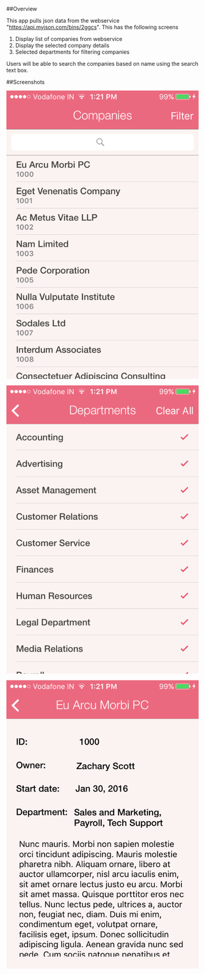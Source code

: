 ##Overview

This app pulls json data from the webservice  "https://api.myjson.com/bins/2ggcs". 
This has the following screens

1. Display list of companies from webservice
3. Display the selected company details
2. Selected departments for filtering companies

Users will be able to search the companies based on name using the search text box.

##Screenshots

![Alt text](https://github.com/rshankras/WDChallenge/blob/master/IMG_1.PNG)

![Alt text](https://github.com/rshankras/WDChallenge/blob/master/IMG_2.PNG)

![Alt text](https://github.com/rshankras/WDChallenge/blob/master/IMG_3.PNG)
